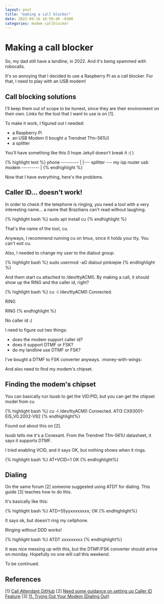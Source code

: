 ```yaml
---
layout: post
title: "making a call blocker"
date: 2022-09-16 16:59:46 -0300
categories: modem callblocker
---
```


# Making a call blocker

So, my dad still have a landline, in 2022. And it's being spammed with robocalls. 

It's so annoying that I decided to use a Raspberry Pi as a call blocker. For that, I need to play with an USB modem! 

## Call blocking solutions

I'll keep them out of scope to be honest, since they are their environment on their own. Links for the tool that I want to use is on [1].

To make it work, I figured out I needed:

- a Raspberry Pi
- an USB Modem (I bought a Trendnet Tfm-561U)
- a splitter

You'll have something like this (I hope Jekyll doesn't break it :( )



{% highlight text %}
  phone      --------- |
                       |---  splitter --- my isp router
  usb modem  --------- | 
{% endhighlight %}

Now that I have everything, here's the problems.

## Caller ID... doesn't work! 

In order to check if the telephone is ringing, you need a tool with a very interesting name... a name that Brazilians can't read without laughing.

{% highlight bash %}
sudo apt install cu
{% endhighlight %}

That's the name of the tool, cu.

Anyways, I recommend running cu on tmux, since it holds your tty. You can't exit cu. 

Also, I needed to change my user to the dialout group. 

{% highlight bash %}
sudo usermod -aG dialout pinkiepie
{% endhighlight %}

And them start cu attached to /dev/ttyACM0. By making a call, it should show up the RING and the caller id, right?

{% highlight bash %}
cu -l /dev/ttyACM0
Connected.

RING

RING
{% endhighlight %}

No caller id :( 

I need to figure out two things: 

- does the modem support caller id?
- does it support DTMF or FSK?
- do my landline use DTMF or FSK?

I've bought a DTMF to FSK converter anyways. :money-with-wings:

And also need to find my modem's chipset.

## Finding the modem's chipset

You can basically run lsusb to get the VID:PID, but you can get the chipset model from cu

{% highlight bash %}
cu -l /dev/ttyACM0 
Connected.
ATI3
CX93001-EIS_V0.2002-V92
{% endhighlight%}

Found out about this on [2].

lsusb tells me it's a Conexant. From the Trendnet Tfm-561U datasheet, it says it supports DTMF. 

I tried enabling VCID, and it says OK, but nothing shows when it rings.

{% highlight bash %}
AT+VCID=1
OK
{% endhighlight%}

## Dialing 

On the same forum [2] someone suggested using ATDT for dialing. This guide [3] teaches how to do this. 

It's basically like this:

{% highlight bash %}
ATD+55yyxxxxxxxx;
OK
{% endhighlight%}

It says ok, but doesn't ring my cellphone.

Ringing without DDD works!

{% highlight bash %}
ATDT xxxxxxxxx
{% endhighlight%}

It was nice messing up with this, but the DTMF/FSK converter should arrive on monday. Hopefully no one will call this weekend. 

To be continued. 

## References

\[1] [Call Attendant GitHub](https://github.com/emxsys/callattendant/wiki/User-Guide#recent-calls)
\[2] [Need some guidance on setting up Caller ID Feature](https://forum.sambapos.com/t/need-some-guidance-on-setting-up-caller-id-feature/995/20)
\[3] [11. Trying Out Your Modem (Dialing Out)](https://tldp.org/HOWTO/Modem-HOWTO-11.html)
